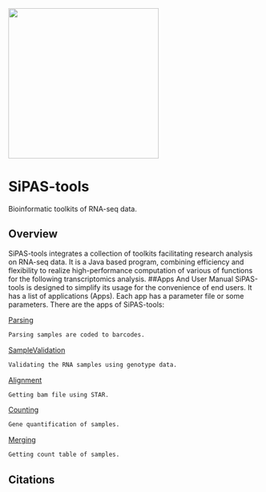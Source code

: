 <img src="https://www.dropbox.com/s/k9wxvebpe5jggp1/Slide1.png?raw=1" height=300 align="center"> 

# SiPAS-tools
Bioinformatic toolkits of RNA-seq data.

## Overview
SiPAS-tools integrates a collection of toolkits facilitating research analysis on RNA-seq data. It is a Java based program, combining efficiency and flexibility to realize high-performance computation of various of functions for the following transcriptomics analysis.
##Apps And User Manual
SiPAS-tools is designed to simplify its usage for the convenience of end users. It has a list of applications (Apps). Each app has a parameter file or some parameters. There are the apps of SiPAS-tools:

[Parsing](https://github.com/PlantGeneticsLab/SiPAS-tools/wiki/Parsing)
```sh
Parsing samples are coded to barcodes.
```
[SampleValidation](https://github.com/PlantGeneticsLab/SiPAS-tools/wiki/SampleValidation)
```sh
Validating the RNA samples using genotype data.
```
[Alignment](https://github.com/PlantGeneticsLab/SiPAS-tools/wiki/Alignment)
```sh
Getting bam file using STAR.
```
[Counting](https://github.com/PlantGeneticsLab/SiPAS-tools/wiki/Counting)
```sh
Gene quantification of samples.
```
[Merging](https://github.com/PlantGeneticsLab/SiPAS-tools/wiki/Merging)
```sh
Getting count table of samples.
```

## Citations




